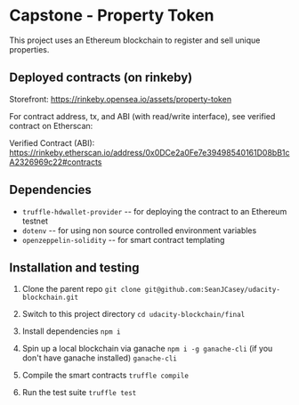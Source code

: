 # Capstone - Property Token

This project uses an Ethereum blockchain to register and sell unique properties.

## Deployed contracts (on rinkeby)

Storefront: https://rinkeby.opensea.io/assets/property-token

For contract address, tx, and ABI (with read/write interface), see verified contract on Etherscan:

Verified Contract (ABI): https://rinkeby.etherscan.io/address/0x0DCe2a0Fe7e39498540161D08bB1cA2326969c22#contracts

## Dependencies

* `truffle-hdwallet-provider` -- for deploying the contract to an Ethereum testnet
* `dotenv` -- for using non source controlled environment variables
* `openzeppelin-solidity` -- for smart contract templating

## Installation and testing

1. Clone the parent repo
`git clone git@github.com:SeanJCasey/udacity-blockchain.git`

2. Switch to this project directory
`cd udacity-blockchain/final`

3. Install dependencies
`npm i`

4. Spin up a local blockchain via ganache
`npm i -g ganache-cli` (if you don't have ganache installed)
`ganache-cli`

5. Compile the smart contracts
`truffle compile`

6. Run the test suite
`truffle test`

